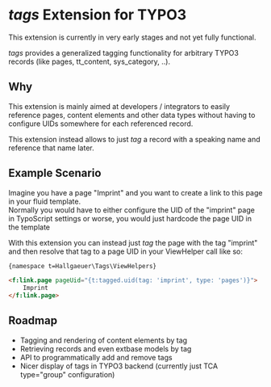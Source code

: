 # *tags* Extension for TYPO3

This extension is currently in very early stages and not yet fully functional.

*tags* provides a generalized tagging functionality for arbitrary TYPO3 records (like pages, tt_content, sys_category, ..).

## Why

This extension is mainly aimed at developers / integrators to easily reference pages, content elements and other data types without 
having to configure UIDs somewhere for each referenced record.

This extension instead allows to just *tag* a record with a speaking name and reference that name later.

## Example Scenario

Imagine you have a page "Imprint" and you want to create a link to this page in your fluid template.  
Normally you would have to either configure the UID of the "imprint" page in TypoScript settings or worse, you would just hardcode the page UID in the template

With this extension you can instead just *tag* the page with the tag "imprint" and then resolve that tag to a page UID in your ViewHelper call like so:

```html
{namespace t=Hallgaeuer\Tags\ViewHelpers}

<f:link.page pageUid="{t:tagged.uid(tag: 'imprint', type: 'pages')}">
    Imprint
</f:link.page>
```

## Roadmap

* Tagging and rendering of content elements by tag
* Retrieving records and even extbase models by tag
* API to programmatically add and remove tags 
* Nicer display of tags in TYPO3 backend (currently just TCA type="group" configuration)